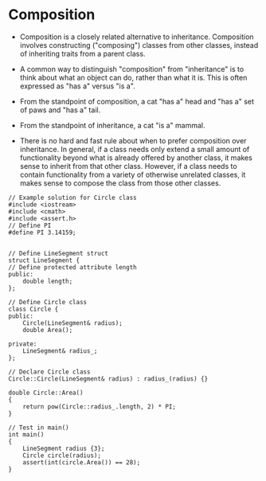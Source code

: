 # Composition
- Composition is a closely related alternative to inheritance. Composition involves constructing ("composing") classes from other classes, instead of inheriting traits from a parent class.

- A common way to distinguish "composition" from "inheritance" is to think about what an object can do, rather than what it is. This is often expressed as "has a" versus "is a".

- From the standpoint of composition, a cat "has a" head and "has a" set of paws and "has a" tail.

- From the standpoint of inheritance, a cat "is a" mammal.

- There is no hard and fast rule about when to prefer composition over inheritance. In general, if a class needs only extend a small amount of functionality beyond what is already offered by another class, it makes sense to inherit from that other class. However, if a class needs to contain functionality from a variety of otherwise unrelated classes, it makes sense to compose the class from those other classes.

```
// Example solution for Circle class
#include <iostream>
#include <cmath>
#include <assert.h>
// Define PI
#define PI 3.14159;


// Define LineSegment struct
struct LineSegment {
// Define protected attribute length
public:
    double length;
};

// Define Circle class
class Circle {
public:
    Circle(LineSegment& radius);
    double Area();

private:
    LineSegment& radius_;
};

// Declare Circle class
Circle::Circle(LineSegment& radius) : radius_(radius) {}

double Circle::Area() 
{
    return pow(Circle::radius_.length, 2) * PI;
}

// Test in main()
int main() 
{
    LineSegment radius {3};
    Circle circle(radius);
    assert(int(circle.Area()) == 28);
}
```
